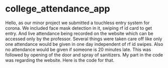 # college_attendance_app
Hello, as our minor project we submitted a touchless entry system for corona. We included face mask detection in it, swiping rf id card to get entry. And live attendance being recorded on the website which can be accessed only by the professor. Several things were taken care off like only one attendance would be given in one day independent of rf id swipes. Also no attendance would be given if someone is 20 minutes late. This was followed by opening of the door and spray of sanitizers. My part in the code was regarding the website. Here is the code for that.
